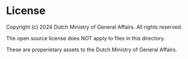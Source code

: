 # License

Copyright (c) 2024 Dutch Ministry of General Affairs. All rights reserved.

The open source license does NOT apply to files in this directory.

These are properietary assets to the Dutch Ministry of General Affairs.
